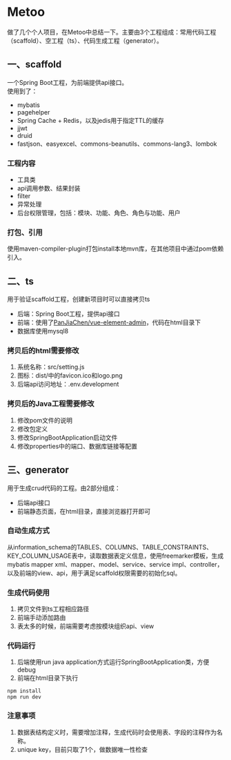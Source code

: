 # Metoo
做了几个个人项目，在Metoo中总结一下。主要由3个工程组成：常用代码工程（scaffold）、空工程（ts）、代码生成工程（generator）。


## 一、scaffold
一个Spring Boot工程，为前端提供api接口。  
使用到了：
-  mybatis
-  pagehelper
-  Spring Cache + Redis，以及jedis用于指定TTL的缓存
-  jjwt
-  druid
-  fastjson、easyexcel、commons-beanutils、commons-lang3、lombok

### 工程内容
-  工具类
-  api调用参数、结果封装
-  filter
-  异常处理
-  后台权限管理，包括：模块、功能、角色、角色与功能、用户

### 打包、引用
使用maven-compiler-plugin打包install本地mvn库，在其他项目中通过pom依赖引入。


## 二、ts
用于验证scaffold工程，创建新项目时可以直接拷贝ts
- 后端：Spring Boot工程，提供api接口
- 前端：使用了[PanJiaChen/vue-element-admin](https://github.com/PanJiaChen/vue-element-admin)，代码在html目录下
- 数据库使用mysql8

### 拷贝后的html需要修改
1. 系统名称：src/setting.js
2. 图标：dist/中的favicon.ico和logo.png
3. 后端api访问地址：.env.development

### 拷贝后的Java工程需要修改
1. 修改pom文件的说明
2. 修改包定义
3. 修改SpringBootApplication启动文件
4. 修改properties中的端口、数据库链接等配置

## 三、generator
用于生成crud代码的工程。由2部分组成：
- 后端api接口
- 前端静态页面，在html目录，直接浏览器打开即可

### 自动生成方式
从information_schema的TABLES、COLUMNS、TABLE_CONSTRAINTS、KEY_COLUMN_USAGE表中，读取数据表定义信息，使用freemarker模板，生成mybatis mapper xml、mapper、model、service、service impl、controller，以及前端的view、api，用于满足scaffold权限需要的初始化sql。

### 生成代码使用
1. 拷贝文件到ts工程相应路径
2. 前端手动添加路由
3. 表太多的时候，前端需要考虑按模块组织api、view

### 代码运行
1. 后端使用run java application方式运行SpringBootApplication类，方便debug
2. 前端在html目录下执行
```
npm install
npm run dev
```

### 注意事项
1. 数据表结构定义时，需要增加注释，生成代码时会使用表、字段的注释作为名称。
2. unique key，目前只取了1个，做数据唯一性检查

